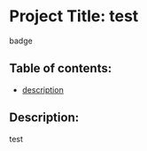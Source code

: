 # Project Title: test
badge
## Table of contents:
* [description](#description:)
## Description:
test

